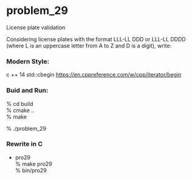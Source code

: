 problem_29
===============

License plate validation

Considering license plates with the format LLL-LL DDD or LLL-LL DDDD (where L is an uppercase letter from A to Z and D is a digit), write:


### Modern Style:  
c ++ 14 std::cbegin
https://en.cppreference.com/w/cpp/iterator/begin


### Buid and Run:  
% cd build  
% cmake ..  
% make  

% ./problem_29  


### Rewrite in C
- pro29  
% make pro29  
% bin/pro29
